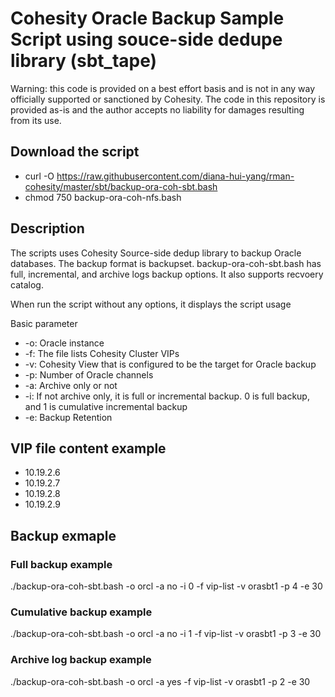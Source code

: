 # Cohesity Oracle Backup Sample Script using souce-side dedupe library (sbt_tape)
Warning: this code is provided on a best effort basis and is not in any way officially supported or sanctioned by Cohesity. The code in this repository is provided as-is and the author accepts no liability for damages resulting from its use.

## Download the script
- curl -O https://raw.githubusercontent.com/diana-hui-yang/rman-cohesity/master/sbt/backup-ora-coh-sbt.bash
- chmod 750 backup-ora-coh-nfs.bash

## Description
The scripts uses Cohesity Source-side dedup library to backup Oracle databases. The backup format is backupset. backup-ora-coh-sbt.bash has full, incremental, and archive logs backup options. It also supports recvoery catalog.

When run the script without any options, it displays the script usage

Basic parameter

- -o: Oracle instance
- -f: The file lists Cohesity Cluster VIPs
- -v: Cohesity View that is configured to be the target for Oracle backup
- -p: Number of Oracle channels
- -a: Archive only or not
- -i: If not archive only, it is full or incremental backup. 0 is full backup, and 1 is cumulative incremental backup
- -e: Backup Retention

## VIP file content example
- 10.19.2.6
- 10.19.2.7
- 10.19.2.8
- 10.19.2.9

## Backup exmaple

### Full backup example
./backup-ora-coh-sbt.bash -o orcl -a no -i 0 -f vip-list -v orasbt1 -p 4 -e 30
### Cumulative backup example
./backup-ora-coh-sbt.bash -o orcl -a no -i 1 -f vip-list -v orasbt1 -p 3 -e 30
### Archive log backup example
./backup-ora-coh-sbt.bash -o orcl -a yes -f vip-list -v orasbt1 -p 2 -e 30
